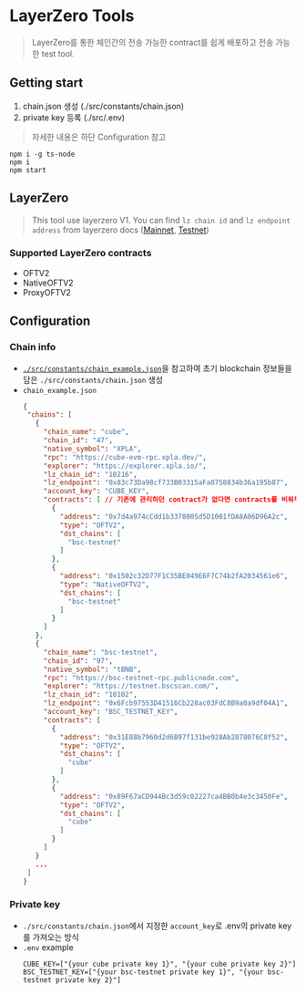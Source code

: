 # LayerZero Tools
>  LayerZero를 통한 체인간의 전송 가능한 contract를 쉽게 배포하고 전송 가능한 test tool.

## Getting start
1. chain.json 생성 (./src/constants/chain.json)
2. private key 등록 (./src/.env)

> 자세한 내용은 하단 Configuration 참고
```
npm i -g ts-node
npm i
npm start
```


## LayerZero
> This tool use layerzero V1. You can find `lz chain id` and `lz endpoint address` from layerzero docs ([Mainnet](https://docs.layerzero.network/v1/developers/evm/technical-reference/mainnet/mainnet-addresses), [Testnet](https://docs.layerzero.network/v1/developers/evm/technical-reference/testnet/testnet-addresses))

### Supported LayerZero contracts
- OFTV2
- NativeOFTV2
- ProxyOFTV2

## Configuration
### Chain info
 - [`./src/constants/chain_example.json`](https://github.com/yk1028/layerzero-tools/blob/main/src/constants/chain_example.json)을 참고하여 초기 blockchain 정보들을 담은 `./src/constants/chain.json` 생성
 - `chain_example.json`
   ``` json
   {
    "chains": [
      {
        "chain_name": "cube",
        "chain_id": "47",
        "native_symbol": "XPLA",
        "rpc": "https://cube-evm-rpc.xpla.dev/",
        "explorer": "https://explorer.xpla.io/",
        "lz_chain_id": "10216",
        "lz_endpoint": "0x83c73Da98cf733B03315aFa8758834b36a195b87",
        "account_key": "CUBE_KEY",
        "contracts": [ // 기존에 관리하던 contract가 없다면 contracts를 비워두어도 됩니다.
          {
            "address": "0x7d4a974cCdd1b3378005d5D1001fDA8A06D96A2c",
            "type": "OFTV2",
            "dst_chains": [
              "bsc-testnet"
            ]
          },
          {
            "address": "0x1502c32D77F1C35BE049E6F7C74b2fA2034561e6",
            "type": "NativeOFTV2",
            "dst_chains": [
              "bsc-testnet"
            ]
          }
        ]
      },
      {
        "chain_name": "bsc-testnet",
        "chain_id": "97",
        "native_symbol": "tBNB",
        "rpc": "https://bsc-testnet-rpc.publicnode.com",
        "explorer": "https://testnet.bscscan.com/",
        "lz_chain_id": "10102",
        "lz_endpoint": "0x6Fcb97553D41516Cb228ac03FdC8B9a0a9df04A1",
        "account_key": "BSC_TESTNET_KEY",
        "contracts": [
          {
            "address": "0x31E88b7960d2d6B97f131be928Ab2878076C8f52",
            "type": "OFTV2",
            "dst_chains": [
              "cube"
            ]
          },
          {
            "address": "0x89F67aCD944Bc3d59c02227ca4BB0b4e3c3450Fe",
            "type": "OFTV2",
            "dst_chains": [
              "cube"
            ]
          }
        ]
      }
      ...
    ]
   }
   ```

### Private key
- `./src/constants/chain.json`에서 지정한 `account_key`로 .env의 private key를 가져오는 방식
- `.env` example
  ```
  CUBE_KEY=["{your cube private key 1}", "{your cube private key 2}"]
  BSC_TESTNET_KEY=["{your bsc-testnet private key 1}", "{your bsc-testnet private key 2}"]
  ```
